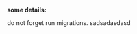 <p align="left">
    <b> some details: </b>
</p>
<p align="left">
     do not forget run migrations.
    sadsadasdasd
</p>



